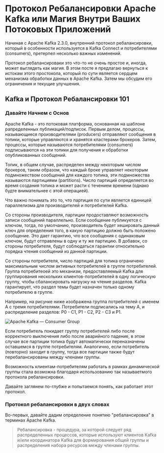 # Протокол Ребалансировки Apache Kafka или Магия Внутри Ваших Потоковых Приложений

Начиная с Apache Kafka 2.3.0, внутренний протокол ребалансировки, который в особенности используется в Kafka Connect и потребителями (consumers), претерпел несколько важных изменений.

Протокол ребалансироваки это что-то не очень простое и, иногда, может выглядеть как магия. В этом посте я предлагаю вернуться к истокам этого простокола, который по сути является сердцем механизма обработки данных в Apache Kafka. Затем мы обсудим его ограничения и текущие улучшения.

## Kafka и Протокол Ребалансировки 101

### Давайте Начнем с Основ

Apache Kafka - это потоковая платформа, основанная на шаблоне рапределенных публикаций/подписок. Первым делом, процессы, называющиеся производителями (producers) отправляют сообщения в топики, которые управляются и хранятся кластерами брокеров. Затем, процессы, которые называются потребителями (consumers) подписываются на эти топики для получения и обработки опубликованных сообщений.

Топик, в общем случае, распределен между некоторым числом брокеров, таким образом, что каждый броке управляет некоторым подмножеством сообщений для каждого топика, эти подмножества называются партициями (partitions). Число партиций определяется во время создания топика и может расти с течением времени (однако будте внимательнее с этой операцией).

Что важно понимать это то, что партиция по сути является единицей параллелизма для производителей и потребителей Kafka.

Со стороны производителя, партиции продоставляют возможность записи сообщений параллельно. Если сообщение публикуется с ключом, тогда, по умолчанию, производитель будет хешировать данный ключ для определения того, в какую партицию должно быть положено сообщение. Это дает гарантию, что все сообщения с одинаковым ключом, будут отправлены в одну и ту же партицию. В добавок, со стороны потребителя, будут соблюдаться гарантии относительно порядка чтения сообщений из данной партиции.

Со стороны потребителя, число партиций для топика ограничено максимальным числом активных потребителей в группе потребителей. Группа потребитеоей это механизм, предоставляемый Kafka для группирования нескольких клиентов-потребителей в одну логическую группу, чтобы сбалансировать нагрузку на чтение разделов. Kafka гарантирует, что раздел темы будет назначен только одному потребителю в группе.

Например, на рисунке ниже изображена группа потребителей с именем A с тремя потребителями. Потребители подписались на тему A, и распределение разделов: P0 - C1, P1 - C2, P2 - C3 и P1.

![Apache Kafka — Consumer Group](https://miro.medium.com/max/1246/1*0qD0pg05zkYHn9jK0IxN1w.jpeg)

Если потребитель покидает группу потребителей либо после корректного выключения либо после аварийного падение, в этом случае все партиции топика будут автоматически переназначены оставшемся в группе потребителям. Аналогично, если потребитель (повторно) заходит в группу, тогда все партиции также будут перебалансированы между членами группы.

Возможность клиентам-потребителям работать в рамках динамической группы стала возможна благодаря использованию так называетмого протокола ребалансировки.

Давайте заглянем по-глубже и попытаемся понять, как работает этот протокол.

### Протокол ребалансировки в двух словах

Во-первых, давайте дадим определение понятию "ребалансировка" в терминах Apache Kafka.

> Ребалансировка - процедура, за которой следует ряд распределенных процессов, которые используют клиентов Kafka и/или координатора Kafka для формирования общей группы и распределения набора ресурсов между членами группы.
